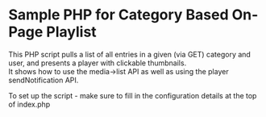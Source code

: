 Sample PHP for Category Based On-Page Playlist
============

This PHP script pulls a list of all entries in a given (via GET) category and user, and presents a player with clickable thumbnails.   
It shows how to use the media->list API as well as using the player sendNotification API.   
   
To set up the script - make sure to fill in the configuration details at the top of index.php
